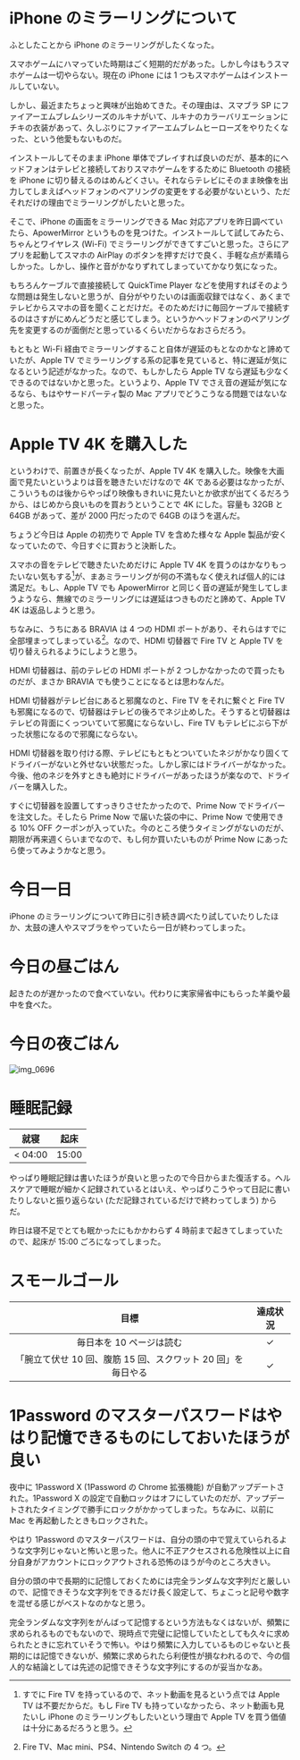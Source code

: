 # iPhone のミラーリングについて
ふとしたことから iPhone のミラーリングがしたくなった。

スマホゲームにハマっていた時期はごく短期的だがあった。しかし今はもうスマホゲームは一切やらない。現在の iPhone には 1 つもスマホゲームはインストールしていない。

しかし、最近またちょっと興味が出始めてきた。その理由は、スマブラ SP にファイアーエムブレムシリーズのルキナがいて、ルキナのカラーバリエーションにチキの衣装があって、久しぶりにファイアーエムブレムヒーローズをやりたくなった、という他愛もないものだ。

インストールしてそのまま iPhone 単体でプレイすれば良いのだが、基本的にヘッドフォンはテレビと接続しておりスマホゲームをするために Bluetooth の接続を iPhone に切り替えるのはめんどくさい。それならテレビにそのまま映像を出力してしまえばヘッドフォンのペアリングの変更をする必要がないという、ただそれだけの理由でミラーリングがしたいと思った。

そこで、iPhone の画面をミラーリングできる Mac 対応アプリを昨日調べていたら、ApowerMirror というものを見つけた。インストールして試してみたら、ちゃんとワイヤレス (Wi-Fi) でミラーリングができてすごいと思った。さらにアプリを起動してスマホの AirPlay のボタンを押すだけで良く、手軽な点が素晴らしかった。しかし、操作と音がかなりずれてしまっていてかなり気になった。

もちろんケーブルで直接接続して QuickTime Player などを使用すればそのような問題は発生しないと思うが、自分がやりたいのは画面収録ではなく、あくまでテレビからスマホの音を聞くことだけだ。そのためだけに毎回ケーブルで接続するのはさすがにめんどうだと感じてしまう。というかヘッドフォンのペアリング先を変更するのが面倒だと思っているくらいだからなおさらだろう。

もともと Wi-Fi 経由でミラーリングすること自体が遅延のもとなのかなと諦めていたが、Apple TV でミラーリングする系の記事を見ていると、特に遅延が気になるという記述がなかった。なので、もしかしたら Apple TV なら遅延も少なくできるのではないかと思った。というより、Apple TV でさえ音の遅延が気になるなら、もはやサードパーティ製の Mac アプリでどうこうなる問題ではないなと思った。

# Apple TV 4K を購入した
というわけで、前置きが長くなったが、Apple TV 4K を購入した。映像を大画面で見たいというよりは音を聴きたいだけなので 4K である必要はなかったが、こういうものは後からやっぱり映像もきれいに見たいとか欲求が出てくるだろうから、はじめから良いものを買おうということで 4K にした。容量も 32GB と 64GB があって、差が 2000 円だったので 64GB のほうを選んだ。

ちょうど今日は Apple の初売りで Apple TV を含めた様々な Apple 製品が安くなっていたので、今日すぐに買おうと決断した。

スマホの音をテレビで聴きたいためだけに Apple TV 4K を買うのはかなりもったいない気もする[^fire-tv]が、まあミラーリングが何の不満もなく使えれば個人的には満足だ。もし、Apple TV でも ApowerMirror と同じく音の遅延が発生してしまうようなら、無線でのミラーリングには遅延はつきものだと諦めて、Apple TV 4K は返品しようと思う。

[^fire-tv]: すでに Fire TV を持っているので、ネット動画を見るという点では Apple TV は不要だからだ。もし Fire TV も持っていなかったら、ネット動画も見たいし iPhone のミラーリングもしたいという理由で Apple TV を買う価値は十分にあるだろうと思う。

ちなみに、うちにある BRAVIA は 4 つの HDMI ポートがあり、それらはすでに全部埋まってしまっている[^hdmi-4-ports]。なので、HDMI 切替器で Fire TV と Apple TV を切り替えられるようにしようと思う。

[^hdmi-4-ports]: Fire TV、Mac mini、PS4、Nintendo Switch の 4 つ。

HDMI 切替器は、前のテレビの HDMI ポートが 2 つしかなかったので買ったものだが、まさか BRAVIA でも使うことになるとは思わなんだ。

HDMI 切替器がテレビ台にあると邪魔なのと、Fire TV をそれに繋ぐと Fire TV も邪魔になるので、切替器はテレビの後ろでネジ止めした。そうすると切替器はテレビの背面にくっついていて邪魔にならないし、Fire TV もテレビにぶら下がった状態になるので邪魔にならない。

HDMI 切替器を取り付ける際、テレビにもともとついていたネジがかなり固くてドライバーがないと外せない状態だった。しかし家にはドライバーがなかった。今後、他のネジを外すときも絶対にドライバーがあったほうが楽なので、ドライバーを購入した。

すぐに切替器を設置してすっきりさせたかったので、Prime Now でドライバーを注文した。そしたら Prime Now で届いた袋の中に、Prime Now で使用できる 10% OFF クーポンが入っていた。今のところ使うタイミングがないのだが、期限が再来週くらいまでなので、もし何か買いたいものが Prime Now にあったら使ってみようかなと思う。

# 今日一日
iPhone のミラーリングについて昨日に引き続き調べたり試していたりしたほか、太鼓の達人やスマブラをやっていたら一日が終わってしまった。

# 今日の昼ごはん
起きたのが遅かったので食べていない。代わりに実家帰省中にもらった羊羹や最中を食べた。

# 今日の夜ごはん
![img_0696](/images/2019/01/img_0696.jpg)

# 睡眠記録
| 就寝 | 起床 |
|:---:|:---:|
| < 04:00 | 15:00 |

やっぱり睡眠記録は書いたほうが良いと思ったので今日からまた復活する。ヘルスケアで睡眠が細かく記録されているとはいえ、やっぱりこうやって日記に書いたりしないと振り返らない (ただ記録されているだけで終わってしまう) からだ。

昨日は寝不足でとても眠かったにもかかわらず 4 時前まで起きてしまっていたので、起床が 15:00 ごろになってしまった。

# スモールゴール
| 目標 | 達成状況 |
|:---:|:---:|
| 毎日本を 10 ページは読む | ✓ |
| 「腕立て伏せ 10 回、腹筋 15 回、スクワット 20 回」を毎日やる | ✓ |

# 1Password のマスターパスワードはやはり記憶できるものにしておいたほうが良い
夜中に 1Password X (1Password の Chrome 拡張機能) が自動アップデートされた。1Password X の設定で自動ロックはオフにしていたのだが、アップデートされたタイミングで勝手にロックがかかってしまった。ちなみに、以前に Mac を再起動したときもロックされた。

やはり 1Password のマスターパスワードは、自分の頭の中で覚えていられるような文字列じゃないと怖いと思った。他人に不正アクセスされる危険性以上に自分自身がアカウントにロックアウトされる恐怖のほうが今のところ大きい。

自分の頭の中で長期的に記憶しておくためには完全ランダムな文字列だと厳しいので、記憶できそうな文字列をできるだけ長く設定して、ちょこっと記号や数字を混ぜる感じがベストなのかなと思う。

完全ランダムな文字列をがんばって記憶するという方法もなくはないが、頻繁に求められるものでもないので、現時点で完璧に記憶していたとしても久々に求められたときに忘れていそうで怖い。やはり頻繁に入力しているものじゃないと長期的には記憶できないが、頻繁に求められたら利便性が損なわれるので、今の個人的な結論としては先述の記憶できそうな文字列にするのが妥当かなあ。
